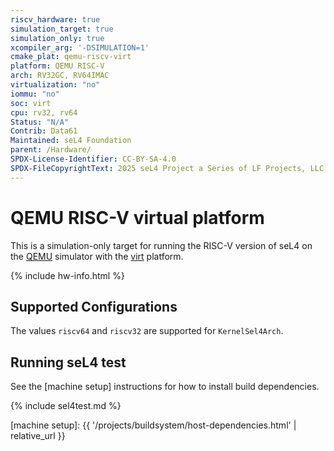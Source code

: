 ```yaml
---
riscv_hardware: true
simulation_target: true
simulation_only: true
xcompiler_arg: '-DSIMULATION=1'
cmake_plat: qemu-riscv-virt
platform: QEMU RISC-V
arch: RV32GC, RV64IMAC
virtualization: "no"
iommu: "no"
soc: virt
cpu: rv32, rv64
Status: "N/A"
Contrib: Data61
Maintained: seL4 Foundation
parent: /Hardware/
SPDX-License-Identifier: CC-BY-SA-4.0
SPDX-FileCopyrightText: 2025 seL4 Project a Series of LF Projects, LLC.
---
```


# QEMU RISC-V virtual platform

This is a simulation-only target for running the RISC-V version of seL4 on the
[QEMU] simulator with the [virt] platform.

{% include hw-info.html %}

## Supported Configurations

The values `riscv64` and `riscv32` are supported for `KernelSel4Arch`.

## Running seL4 test

See the [machine setup] instructions for how to install build dependencies.

{% include sel4test.md %}

[QEMU]: https://www.qemu.org
[virt]: https://www.qemu.org/docs/master/system/riscv/virt.html
[machine setup]: {{ '/projects/buildsystem/host-dependencies.html' | relative_url }}
